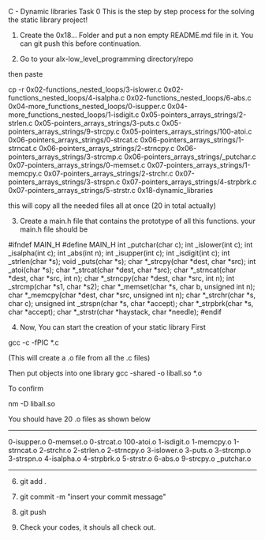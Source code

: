  C - Dynamic libraries
Task 0
This is the step by step process for the solving the static library project!
1. Create the 0x18... Folder and put a non empty README.md file in it.
You can git push this before continuation.

2. Go to your alx-low_level_programming directory/repo

then paste 

cp -r 0x02-functions_nested_loops/3-islower.c 0x02-functions_nested_loops/4-isalpha.c 0x02-functions_nested_loops/6-abs.c 0x04-more_functions_nested_loops/0-isupper.c 0x04-more_functions_nested_loops/1-isdigit.c 0x05-pointers_arrays_strings/2-strlen.c 0x05-pointers_arrays_strings/3-puts.c 0x05-pointers_arrays_strings/9-strcpy.c 0x05-pointers_arrays_strings/100-atoi.c 0x06-pointers_arrays_strings/0-strcat.c 0x06-pointers_arrays_strings/1-strncat.c 0x06-pointers_arrays_strings/2-strncpy.c 0x06-pointers_arrays_strings/3-strcmp.c 0x06-pointers_arrays_strings/_putchar.c 0x07-pointers_arrays_strings/0-memset.c 0x07-pointers_arrays_strings/1-memcpy.c 0x07-pointers_arrays_strings/2-strchr.c 0x07-pointers_arrays_strings/3-strspn.c 0x07-pointers_arrays_strings/4-strpbrk.c 0x07-pointers_arrays_strings/5-strstr.c 0x18-dynamic_libraries

this will copy all the needed files all at once (20 in total actually)

3. Create a main.h file that contains the prototype of all this functions.
your main.h file should be

#ifndef MAIN_H
#define MAIN_H
int _putchar(char c);
int _islower(int c);
int _isalpha(int c);
int _abs(int n);
int _isupper(int c);
int _isdigit(int c);
int _strlen(char *s);
void _puts(char *s);
char *_strcpy(char *dest, char *src);
int _atoi(char *s);
char *_strcat(char *dest, char *src);
char *_strncat(char *dest, char *src, int n);
char *_strncpy(char *dest, char *src, int n);
int _strcmp(char *s1, char *s2);
char *_memset(char *s, char b, unsigned int n);
char *_memcpy(char *dest, char *src, unsigned int n);
char *_strchr(char *s, char c);
unsigned int _strspn(char *s, char *accept);
char *_strpbrk(char *s, char *accept);
char *_strstr(char *haystack, char *needle);
#endif

4. Now,
You can start the creation of your static library
First

gcc -c -fPIC *.c

(This will create a .o file from all the .c files)

Then put objects into one library
gcc -shared -o liball.so *.o

To confirm

nm -D liball.so

You should have 20 .o files as shown below

____________

0-isupper.o
0-memset.o
0-strcat.o
100-atoi.o
1-isdigit.o
1-memcpy.o
1-strncat.o
2-strchr.o
2-strlen.o
2-strncpy.o
3-islower.o
3-puts.o
3-strcmp.o
3-strspn.o
4-isalpha.o
4-strpbrk.o
5-strstr.o
6-abs.o
9-strcpy.o
_putchar.o

__________


6. git add .
7. git commit -m "insert your commit message"
8. git push

9. Check your codes, it shouls all check out.
